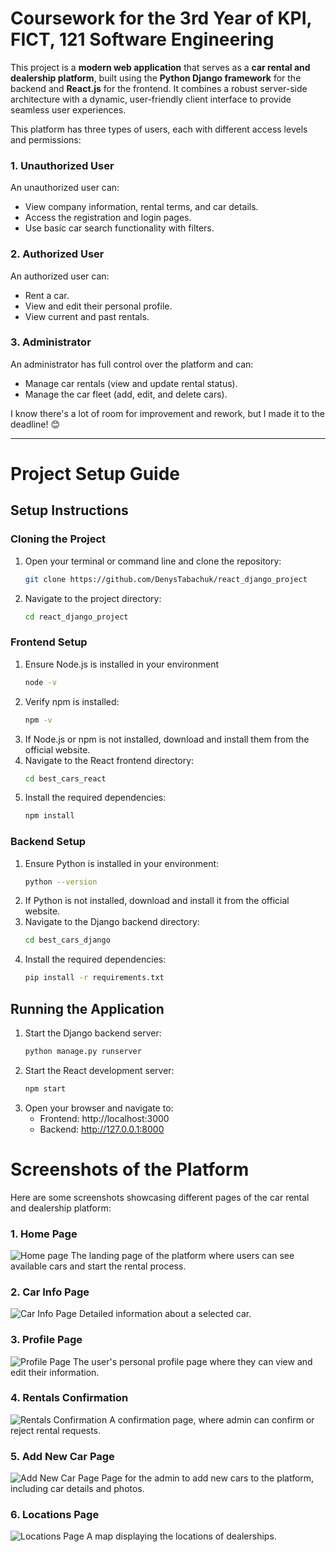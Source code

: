 # Coursework for the 3rd Year of KPI, FICT, 121 Software Engineering

This project is a **modern web application** that serves as a **car rental and dealership platform**, built using the **Python Django framework** for the backend and **React.js** for the frontend. It combines a robust server-side architecture with a dynamic, user-friendly client interface to provide seamless user experiences.

This platform has three types of users, each with different access levels and permissions:

### 1. **Unauthorized User**
An unauthorized user can:
- View company information, rental terms, and car details.
- Access the registration and login pages.
- Use basic car search functionality with filters.

### 2. **Authorized User**
An authorized user can:
- Rent a car.
- View and edit their personal profile.
- View current and past rentals.

### 3. **Administrator**
An administrator has full control over the platform and can:
- Manage car rentals (view and update rental status).
- Manage the car fleet (add, edit, and delete cars).


I know there's a lot of room for improvement and rework, but I made it to the deadline! 😊

---


# Project Setup Guide

## **Setup Instructions**

### **Cloning the Project**
1. Open your terminal or command line and clone the repository:
    ```bash
    git clone https://github.com/DenysTabachuk/react_django_project
3. Navigate to the project directory:
   ```bash
   cd react_django_project
### Frontend Setup
1. Ensure Node.js is installed in your environment
   ```bash
   node -v
3. Verify npm is installed:
   ```bash
   npm -v
5. If Node.js or npm is not installed, download and install them from the official website.
6. Navigate to the React frontend directory:
   ```bash
   cd best_cars_react
8. Install the required dependencies:
   ```bash
   npm install

### Backend Setup
1. Ensure Python is installed in your environment:
   ```bash
   python --version
2. If Python is not installed, download and install it from the official website.
3. Navigate to the Django backend directory:
     ```bash
     cd best_cars_django
4. Install the required dependencies:
    ```bash
    pip install -r requirements.txt

## Running the Application
1. Start the Django backend server:
   ```bash
   python manage.py runserver
3. Start the React development server:
   ```bash
   npm start
5. Open your browser and navigate to:
   - Frontend: http://localhost:3000
   - Backend: http://127.0.0.1:8000


# Screenshots of the Platform

Here are some screenshots showcasing different pages of the car rental and dealership platform:

### 1. **Home Page**
![Home page](./screenshots/home_page.png)
The landing page of the platform where users can see available cars and start the rental process.

### 2. **Car Info Page**
![Сar Info Page](./screenshots/car_info_page.png)
Detailed information about a selected car.

### 3. **Profile Page**
![Profile Page](./screenshots/profile_page.png)
The user's personal profile page where they can view and edit their information.

### 4. **Rentals Confirmation**
![Rentals Confirmation](./screenshots/rents-confirmation.png)
A confirmation page, where admin can confirm or reject rental requests.

### 5. **Add New Car Page**
![Add New Car Page](./screenshots/add_new_car.png)
Page for the admin to add new cars to the platform, including car details and photos.

### 6. **Locations Page**
![Locations Page](./screenshots/locations_page.png)
A map displaying the locations of dealerships.


